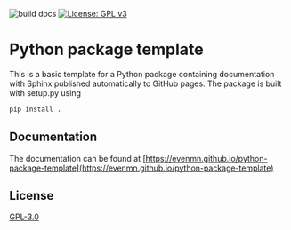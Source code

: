 ![build docs](https://github.com/evenmn/python-package-template/actions/workflows/docs.yml/badge.svg) [![License: GPL v3](https://img.shields.io/badge/License-GPLv3-blue.svg)](https://www.gnu.org/licenses/gpl-3.0)

# Python package template
This is a basic template for a Python package containing documentation with Sphinx published automatically to GitHub pages. The package is built with setup.py using

``` bash
pip install .
```

## Documentation
The documentation can be found at [https://evenmn.github.io/python-package-template](https://evenmn.github.io/python-package-template)

## License
[GPL-3.0](LICENSE)
